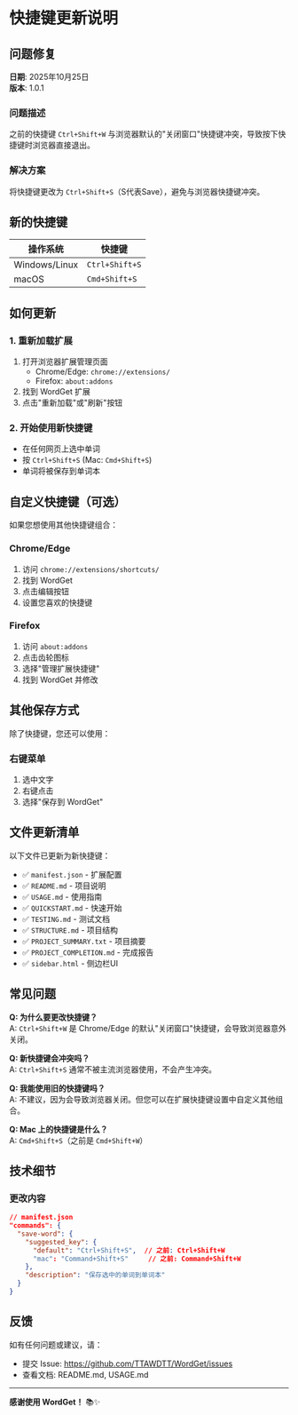# 快捷键更新说明

## 问题修复

**日期**: 2025年10月25日  
**版本**: 1.0.1

### 问题描述
之前的快捷键 `Ctrl+Shift+W` 与浏览器默认的"关闭窗口"快捷键冲突，导致按下快捷键时浏览器直接退出。

### 解决方案
将快捷键更改为 `Ctrl+Shift+S`（S代表Save），避免与浏览器快捷键冲突。

## 新的快捷键

| 操作系统 | 快捷键 |
|---------|--------|
| Windows/Linux | `Ctrl+Shift+S` |
| macOS | `Cmd+Shift+S` |

## 如何更新

### 1. 重新加载扩展
1. 打开浏览器扩展管理页面
   - Chrome/Edge: `chrome://extensions/`
   - Firefox: `about:addons`
2. 找到 WordGet 扩展
3. 点击"重新加载"或"刷新"按钮

### 2. 开始使用新快捷键
- 在任何网页上选中单词
- 按 `Ctrl+Shift+S` (Mac: `Cmd+Shift+S`)
- 单词将被保存到单词本

## 自定义快捷键（可选）

如果您想使用其他快捷键组合：

### Chrome/Edge
1. 访问 `chrome://extensions/shortcuts/`
2. 找到 WordGet
3. 点击编辑按钮
4. 设置您喜欢的快捷键

### Firefox
1. 访问 `about:addons`
2. 点击齿轮图标
3. 选择"管理扩展快捷键"
4. 找到 WordGet 并修改

## 其他保存方式

除了快捷键，您还可以使用：

### 右键菜单
1. 选中文字
2. 右键点击
3. 选择"保存到 WordGet"

## 文件更新清单

以下文件已更新为新快捷键：
- ✅ `manifest.json` - 扩展配置
- ✅ `README.md` - 项目说明
- ✅ `USAGE.md` - 使用指南
- ✅ `QUICKSTART.md` - 快速开始
- ✅ `TESTING.md` - 测试文档
- ✅ `STRUCTURE.md` - 项目结构
- ✅ `PROJECT_SUMMARY.txt` - 项目摘要
- ✅ `PROJECT_COMPLETION.md` - 完成报告
- ✅ `sidebar.html` - 侧边栏UI

## 常见问题

**Q: 为什么要更改快捷键？**  
A: `Ctrl+Shift+W` 是 Chrome/Edge 的默认"关闭窗口"快捷键，会导致浏览器意外关闭。

**Q: 新快捷键会冲突吗？**  
A: `Ctrl+Shift+S` 通常不被主流浏览器使用，不会产生冲突。

**Q: 我能使用旧的快捷键吗？**  
A: 不建议，因为会导致浏览器关闭。但您可以在扩展快捷键设置中自定义其他组合。

**Q: Mac 上的快捷键是什么？**  
A: `Cmd+Shift+S`（之前是 `Cmd+Shift+W`）

## 技术细节

### 更改内容
```json
// manifest.json
"commands": {
  "save-word": {
    "suggested_key": {
      "default": "Ctrl+Shift+S",  // 之前: Ctrl+Shift+W
      "mac": "Command+Shift+S"     // 之前: Command+Shift+W
    },
    "description": "保存选中的单词到单词本"
  }
}
```

## 反馈

如有任何问题或建议，请：
- 提交 Issue: https://github.com/TTAWDTT/WordGet/issues
- 查看文档: README.md, USAGE.md

---

**感谢使用 WordGet！** 📚✨
